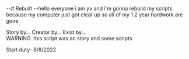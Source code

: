 --# Rebuilt
--hello everyone i am yv and i'm gonna rebuild my scripts because my computer just got clear up so all of my 1.2 year hardwork are gone

Story by...                Creator by...                Exist by...                  
WARNING. this script was an story and some scripts 

Start duty- 8/8/2022

